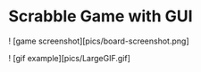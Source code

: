# Scrabble Game with GUI

! [game screenshot][pics/board-screenshot.png]

! [gif example][pics/LargeGIF.gif]
